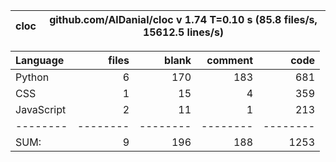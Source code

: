 cloc|github.com/AlDanial/cloc v 1.74  T=0.10 s (85.8 files/s, 15612.5 lines/s)
--- | ---

Language|files|blank|comment|code
:-------|-------:|-------:|-------:|-------:
Python|6|170|183|681
CSS|1|15|4|359
JavaScript|2|11|1|213
--------|--------|--------|--------|--------
SUM:|9|196|188|1253
